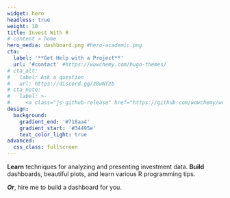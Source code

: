 ```yaml
---
widget: hero
headless: true
weight: 10
title: Invest With R
# content > home
hero_media: dashboard.png #hero-academic.png
cta:
  label: '**Get Help with a Project**'
  url: '#contact' #https://wowchemy.com/hugo-themes/
# cta_alt:
#   label: Ask a question
#   url: https://discord.gg/z8wNYzb
# cta_note:
#   label: >-
#     <a class="js-github-release" href="https://github.com/wowchemy/wowchemy-hugo-themes/releases" data-repo="wowchemy/wowchemy-hugo-themes">Latest release<!-- V --></a><div style="text-shadow: none;"><a class="github-button" href="https://github.com/wowchemy/wowchemy-hugo-themes" data-icon="octicon-star" data-size="large" data-show-count="true" aria-label="Star">Star Wowchemy site builder for Hugo</a></div><div style="text-shadow: none;"><a class="github-button" href="https://github.com/wowchemy/starter-hugo-academic" data-icon="octicon-star" data-size="large" data-show-count="true" aria-label="Star">Star the Academic template</a></div>
design:
  background:
    gradient_end: '#718aa4'
    gradient_start: '#34495e'
    text_color_light: true
advanced:
  css_class: fullscreen
---
```



**Learn** techniques for analyzing and presenting investment data. **Build** dashboards, beautiful plots, and learn various R programming tips.

***Or***, hire me to build a dashboard for you.
